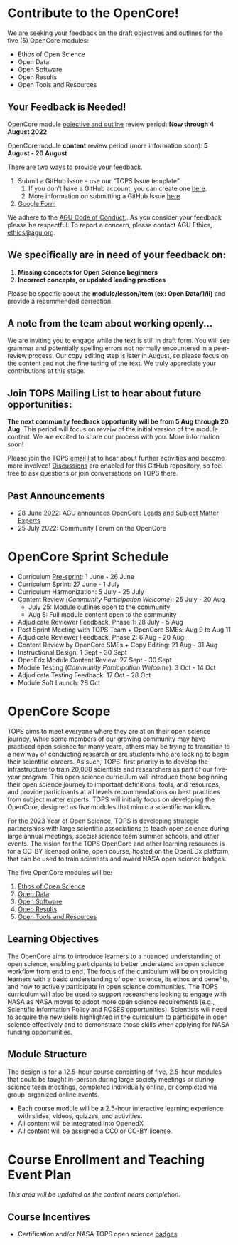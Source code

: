 # **Contribute to the OpenCore!**

We are seeking your feedback on the [draft objectives and outlines](https://github.com/learnopenscience/TOPS-Modules-Objectives-Outlines) for the five (5) OpenCore modules: 

* Ethos of Open Science
* Open Data
* Open Software
* Open Results
* Open Tools and Resources

## **Your Feedback is Needed!**

OpenCore module [objective and outline](https://github.com/learnopenscience/TOPS-Modules-Objectives-Outlines) review period: **Now through 4 August 2022**

OpenCore module **content** review period (more information soon): **5 August - 20 August** 

There are two ways to provide your feedback.



1. Submit a GitHub Issue - use our “TOPS Issue template” 
    1. If you don’t have a GitHub account, you can create one [here](https://github.com/signup?user_email=&source=form-home-signup).
    2. More information on submitting a GitHub Issue [here](https://docs.github.com/en/issues/tracking-your-work-with-issues/creating-an-issue).
2. [Google Form](https://docs.google.com/forms/d/e/1FAIpQLScPmtt6ehzIll8zNEk8aDbn0VDH2X6RNI8sET4QD6viVAdgPQ/viewform) 

We adhere to the [AGU Code of Conduct:](https://www.agu.org/Plan-for-a-Meeting/AGUMeetings/Meetings-Resources/Meetings-code-of-conduct#:~:text=About%20the%20code%20of%20conduct%20American%20Geophysical%20Union,or%20event%2C%20whether%20in%20public%20or%20private%20facilities.). As you consider your feedback please be respectful. To report a concern, please contact AGU Ethics, ethics@agu.org. 

## We specifically are in need of your feedback on: 

1. **Missing concepts for Open Science beginners**
2. **Incorrect concepts, or updated leading practices**

Please be specific about the **module/lesson/item (ex: Open Data/1/ii)** and provide a recommended correction.

## **A note from the team about working openly…**

We are inviting you to engage while the text is still in draft form.  You will see grammar and potentially spelling errors not normally encountered in a peer-review process.  Our copy editing step is later in August, so please focus on the content and not the fine tuning of the text. We truly appreciate your contributions at this stage.

## **Join TOPS Mailing List to hear about future opportunities:**

**The next community feedback opportunity will be from 5 Aug through 20 Aug.** This period will focus on reveiw of the initial version of the module content. We are excited to share our process with you. More information soon!

Please join the TOPS [email list](https://docs.google.com/forms/d/e/1FAIpQLSeb_6PdbaPYFcVwXWgMJ053Q_pF2rW2YOu51Qmrh5nWaRYc7Q/viewform) to hear about further activities and become more involved! [Discussions](https://github.com/nasa/Transform-to-Open-Science/discussions) are enabled for this GitHub repository, so feel free to ask questions or join conversations on TOPS there.

## Past Announcements
- 28 June 2022: AGU announces OpenCore [Leads and Subject Matter Experts](./OpenCore_leads.md)
- 25 July 2022: Community Forum on the OpenCore

# OpenCore Sprint Schedule

* Curriculum [Pre-sprint](./events/2022-06-03-opencore-presprint-report.md): 1 June - 26 June
* Curriculum Sprint: 27 June - 1 July
* Curriculum Harmonization: 5 July - 25 July
* Content Review (*Community Participation Welcome*): 25 July - 20 Aug
    * July 25: Module outlines open to the community
    * Aug 5: Full module content open to the community
* Adjudicate Reviewer Feedback, Phase 1: 28 July - 5 Aug
* Post Sprint Meeting with TOPS Team + OpenCore SMEs: Aug 9 to Aug 11
* Adjudicate Reviewer Feedback, Phase 2: 6 Aug - 20 Aug
* Content Review by OpenCore SMEs + Copy Editing: 21 Aug - 31 Aug
* Instructional Design: 1 Sept - 30 Sept
* OpenEdx Module Content Review: 27 Sept - 30 Sept
* Module Testing (*Community Participation Welcome*): 3 Oct - 14 Oct
* Adjudicate Testing Feedback: 17 Oct - 28 Oct
* Module Soft Launch: 28 Oct

# OpenCore Scope

TOPS aims to meet everyone where they are at on their open science journey. While some members of our growing community may have practiced open science for many years, others may be trying to transition to a new way of conducting research or are students who are looking to begin their scientific careers. As such, TOPS' first priority is to develop the infrastructure to train 20,000 scientists and researchers as part of our five-year program. This open science curriculum will introduce those beginning their open science journey to important definitions, tools, and resources; and provide participants at all levels recommendations on best practices from subject matter experts. TOPS will initially focus on developing the OpenCore, designed as five modules that mimic a scientific workflow.  

For the 2023 Year of Open Science, TOPS is developing strategic partnerships with large scientific associations to teach open science during large annual meetings, special science team summer schools, and other events. The vision for the TOPS OpenCore and other learning resources is for a CC-BY licensed online, open course, hosted on the OpenEDx platform, that can be used to train scientists and award NASA open science badges.

The five OpenCore modules will be:
1. [Ethos of Open Science](./open_science_ethos_module.md)
2. [Open Data](./open_data_module.md)
3. [Open Software](./open_software_module.md)
4. [Open Results](./open_results_module.md)
5. [Open Tools and Resources](./open_tools_module.md)

## Learning Objectives

The OpenCore aims to introduce learners to a nuanced understanding of open science, enabling participants to better understand an open science workflow from end to end. The focus of the curriculum will be on providing learners with a basic understanding of open science, its ethos and benefits, and how to actively participate in open science communities. The TOPS curriculum will also be used to support researchers looking to engage with NASA as NASA moves to adopt more open science requirements (e.g., Scientific Information Policy and ROSES opportunities). Scientists will need to acquire the new skills highlighted in the curriculum to participate in open science effectively and to demonstrate those skills when applying for NASA funding opportunities.

## Module Structure

The design is for a 12.5-hour course consisting of five, 2.5-hour modules that could be taught in-person during large society meetings or during science team meetings, completed individually online, or completed via group-organized online events. 
* Each course module will be a 2.5-hour interactive learning experience with slides, videos, quizzes, and activities. 
* All content will be integrated into OpenedX 
* All content will be assigned a CC0 or CC-BY license.

# Course Enrollment and Teaching Event Plan
*This area will be updated as the content nears completion.*

## Course Incentives

* Certification and/or NASA TOPS open science [badges](https://github.com/nasa/Transform-to-Open-Science/blob/main/docs/Area3_Incentives/badging.md)
